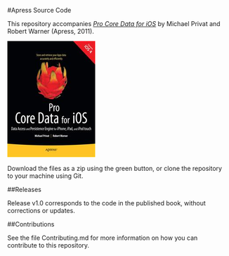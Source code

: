#Apress Source Code

This repository accompanies [*Pro Core Data for iOS*](http://www.apress.com/9781430233558) by Michael  Privat and Robert Warner (Apress, 2011).

![Cover image](9781430233558.jpg)

Download the files as a zip using the green button, or clone the repository to your machine using Git.

##Releases

Release v1.0 corresponds to the code in the published book, without corrections or updates.

##Contributions

See the file Contributing.md for more information on how you can contribute to this repository.
